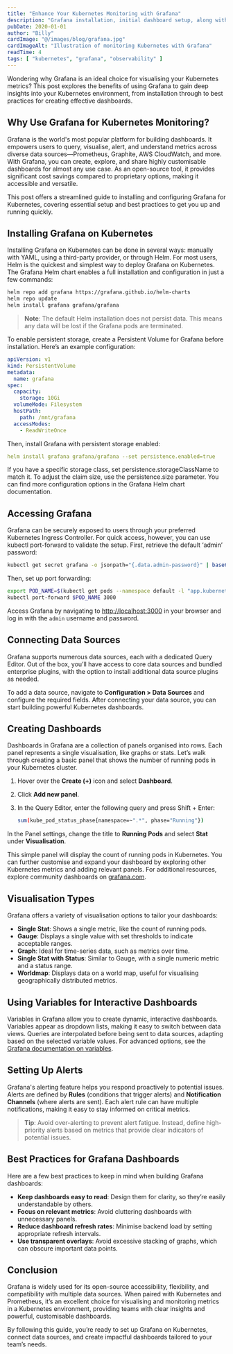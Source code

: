 ```yaml
---
title: "Enhance Your Kubernetes Monitoring with Grafana"
description: "Grafana installation, initial dashboard setup, along with some fundamentals and best practices."
pubDate: 2020-01-01
author: "Billy"
cardImage: "@/images/blog/grafana.jpg"
cardImageAlt: "Illustration of monitoring Kubernetes with Grafana"
readTime: 4
tags: [ "kubernetes", "grafana", "observability" ]
---
```


Wondering why Grafana is an ideal choice for visualising your Kubernetes metrics? This post explores the benefits of using Grafana to gain deep insights into your Kubernetes environment, from installation through to best practices for creating effective dashboards.

## Why Use Grafana for Kubernetes Monitoring?

Grafana is the world's most popular platform for building dashboards. It empowers users to query, visualise, alert, and understand metrics across diverse data sources—Prometheus, Graphite, AWS CloudWatch, and more. With Grafana, you can create, explore, and share highly customisable dashboards for almost any use case. As an open-source tool, it provides significant cost savings compared to proprietary options, making it accessible and versatile.

This post offers a streamlined guide to installing and configuring Grafana for Kubernetes, covering essential setup and best practices to get you up and running quickly.

## Installing Grafana on Kubernetes

Installing Grafana on Kubernetes can be done in several ways: manually with YAML, using a third-party provider, or through Helm. For most users, Helm is the quickest and simplest way to deploy Grafana on Kubernetes. The Grafana Helm chart enables a full installation and configuration in just a few commands:

```bash
helm repo add grafana https://grafana.github.io/helm-charts
helm repo update
helm install grafana grafana/grafana
```

> **Note**: The default Helm installation does not persist data. This means any data will be lost if the Grafana pods are terminated.

To enable persistent storage, create a Persistent Volume for Grafana before installation. Here’s an example configuration:

```yaml
apiVersion: v1
kind: PersistentVolume
metadata:
  name: grafana
spec:
  capacity:
    storage: 10Gi
  volumeMode: Filesystem
  hostPath:
    path: /mnt/grafana
  accessModes:
    - ReadWriteOnce
```

Then, install Grafana with persistent storage enabled:

```yaml
helm install grafana grafana/grafana --set persistence.enabled=true
```

If you have a specific storage class, set persistence.storageClassName to match it. To adjust the claim size, use the persistence.size parameter. You can find more configuration options in the Grafana Helm chart documentation.

## Accessing Grafana

Grafana can be securely exposed to users through your preferred Kubernetes Ingress Controller. For quick access, however, you can use kubectl port-forward to validate the setup. First, retrieve the default ‘admin’ password:

```bash
kubectl get secret grafana -o jsonpath="{.data.admin-password}" | base64 --decode
```

Then, set up port forwarding:
```bash
export POD_NAME=$(kubectl get pods --namespace default -l "app.kubernetes.io/name=grafana,app.kubernetes.io/instance=grafana" -o jsonpath="{.items[0].metadata.name}")
kubectl port-forward $POD_NAME 3000
```

Access Grafana by navigating to [http://localhost:3000](http://localhost:3000) in your browser and log in with the `admin` username and password.

## Connecting Data Sources

Grafana supports numerous data sources, each with a dedicated Query Editor. Out of the box, you’ll have access to core data sources and bundled enterprise plugins, with the option to install additional data source plugins as needed.

To add a data source, navigate to **Configuration > Data Sources** and configure the required fields. After connecting your data source, you can start building powerful Kubernetes dashboards.

## Creating Dashboards

Dashboards in Grafana are a collection of panels organised into rows. Each panel represents a single visualisation, like graphs or stats. Let’s walk through creating a basic panel that shows the number of running pods in your Kubernetes cluster.

1. Hover over the **Create (+)** icon and select **Dashboard**.
2. Click **Add new panel**.
3. In the Query Editor, enter the following query and press Shift + Enter:

   ```bash
   sum(kube_pod_status_phase{namespace=~".*", phase="Running"})
   ```

In the Panel settings, change the title to **Running Pods** and select **Stat** under **Visualisation**.

This simple panel will display the count of running pods in Kubernetes. You can further customise and expand your dashboard by exploring other Kubernetes metrics and adding relevant panels. For additional resources, explore community dashboards on [grafana.com](https://grafana.com/grafana/dashboards).

## Visualisation Types

Grafana offers a variety of visualisation options to tailor your dashboards:

- **Single Stat**: Shows a single metric, like the count of running pods.
- **Gauge**: Displays a single value with set thresholds to indicate acceptable ranges.
- **Graph**: Ideal for time-series data, such as metrics over time.
- **Single Stat with Status**: Similar to Gauge, with a single numeric metric and a status range.
- **Worldmap**: Displays data on a world map, useful for visualising geographically distributed metrics.

## Using Variables for Interactive Dashboards

Variables in Grafana allow you to create dynamic, interactive dashboards. Variables appear as dropdown lists, making it easy to switch between data views. Queries are interpolated before being sent to data sources, adapting based on the selected variable values. For advanced options, see the [Grafana documentation on variables](https://grafana.com/docs/grafana/latest/datasources/variables/).

## Setting Up Alerts

Grafana's alerting feature helps you respond proactively to potential issues. Alerts are defined by **Rules** (conditions that trigger alerts) and **Notification Channels** (where alerts are sent). Each alert rule can have multiple notifications, making it easy to stay informed on critical metrics.

> **Tip**: Avoid over-alerting to prevent alert fatigue. Instead, define high-priority alerts based on metrics that provide clear indicators of potential issues.

## Best Practices for Grafana Dashboards

Here are a few best practices to keep in mind when building Grafana dashboards:

- **Keep dashboards easy to read**: Design them for clarity, so they’re easily understandable by others.
- **Focus on relevant metrics**: Avoid cluttering dashboards with unnecessary panels.
- **Reduce dashboard refresh rates**: Minimise backend load by setting appropriate refresh intervals.
- **Use transparent overlays**: Avoid excessive stacking of graphs, which can obscure important data points.

## Conclusion

Grafana is widely used for its open-source accessibility, flexibility, and compatibility with multiple data sources. When paired with Kubernetes and Prometheus, it’s an excellent choice for visualising and monitoring metrics in a Kubernetes environment, providing teams with clear insights and powerful, customisable dashboards.

By following this guide, you’re ready to set up Grafana on Kubernetes, connect data sources, and create impactful dashboards tailored to your team’s needs.
